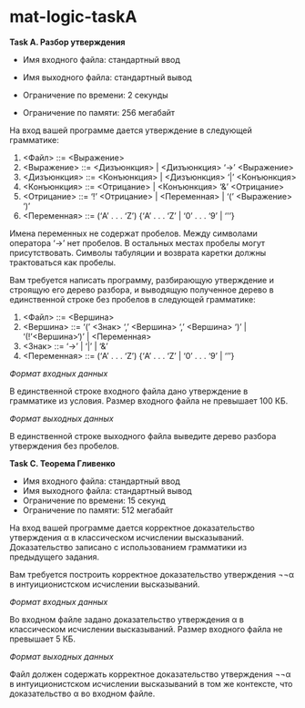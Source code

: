 # mat-logic-taskA
**Task A. Разбор утверждения**

  * Имя входного файла: стандартный ввод
  
  * Имя выходного файла: стандартный вывод

  * Ограничение по времени: 2 секунды

  * Ограничение по памяти: 256 мегабайт

На вход вашей программе дается утверждение в следующей грамматике:
1. <Файл> ::= <Выражение>
2. <Выражение> ::= <Дизъюнкция> | <Дизъюнкция> ‘->’ <Выражение>
3. <Дизъюнкция> ::= <Конъюнкция> | <Дизъюнкция> ‘|’ <Конъюнкция>
4. <Конъюнкция> ::= <Отрицание> | <Конъюнкция> ‘&’ <Отрицание>
5. <Отрицание> ::= ‘!’ <Отрицание> | <Переменная> | ‘(’ <Выражение> ‘)’
6. <Переменная> ::= (‘A’ . . . ‘Z’) {‘A’ . . . ‘Z’ | ‘0’ . . . ‘9’ | ‘'’}

Имена переменных не содержат пробелов. Между символами оператора ‘->’ нет пробелов. В
остальных местах пробелы могут присутствовать. Символы табуляции и возврата каретки должны
трактоваться как пробелы.

Вам требуется написать программу, разбирающую утверждение и строящую его дерево разбора,
и выводящую полученное дерево в единственной строке без пробелов в следующей грамматике:
1. <Файл> ::= <Вершина>
2. <Вершина> ::= ‘(’ <Знак> ‘,’ <Вершина> ‘,’ <Вершина> ‘)’ | ‘(!’<Вершина>‘)’ | <Переменная>
3. <Знак> ::= ‘->’ | ‘|’ | ‘&’
4. <Переменная> ::= (‘A’ . . . ‘Z’) {‘A’ . . . ‘Z’ | ‘0’ . . . ‘9’ | ‘’’}

*Формат входных данных*

В единственной строке входного файла дано утверждение в грамматике из условия. Размер
входного файла не превышает 100 КБ.

*Формат выходных данных*

В единственной строке выходного файла выведите дерево разбора утверждения без пробелов.

**Task C. Теорема Гливенко**
* Имя входного файла: стандартный ввод
* Имя выходного файла: стандартный вывод
* Ограничение по времени: 15 секунд
* Ограничение по памяти: 512 мегабайт

На вход вашей программе дается корректное доказательство утверждения α в классическом
исчислении высказываний. Доказательство записано с использованием грамматики из предыдущего
задания.

Вам требуется построить корректное доказательство утверждения ¬¬α в интуиционистском исчислении высказываний.

*Формат входных данных*

Во входном файле задано доказательство утверждения α в классическом исчислении высказываний. Размер входного файла не превышает 5 КБ.

*Формат выходных данных*

Файл должен содержать корректное доказательство утверждения ¬¬α в интуиционистском исчислении высказываний в том же контексте, что доказательство α во входном файле.
